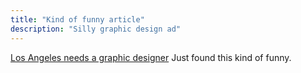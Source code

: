 ```yaml
---
title: "Kind of funny article"
description: "Silly graphic design ad"
---
```

[Los Angeles needs a graphic designer](https://www.usatoday.com/story/news/nation-now/2018/01/19/city-los-angeles-really-needs-graphic-designer/1047474001/)
Just found this kind of funny.
